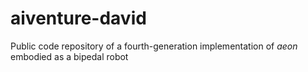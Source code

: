 # aiventure-david

Public code repository of a fourth-generation implementation of _aeon_ embodied as a bipedal robot
